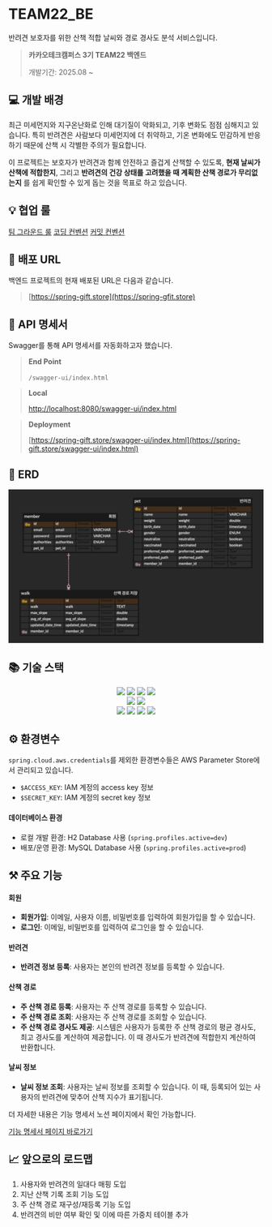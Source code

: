 # TEAM22_BE

반려견 보호자를 위한 산책 적합 날씨와 경로 경사도 분석 서비스입니다.

> **카카오테크캠퍼스 3기 TEAM22 백엔드**
>
> 개발기간: 2025.08 ~

## 💻 개발 배경

최근 미세먼지와 지구온난화로 인해 대기질이 악화되고, 기후 변화도 점점 심해지고 있습니다. 특히 반려견은 사람보다 미세먼지에 더 취약하고, 기온 변화에도 민감하게 반응하기 때문에
산책 시 각별한 주의가 필요합니다.

이 프로젝트는 보호자가 반려견과 함께 안전하고 즐겁게 산책할 수 있도록, **현재 날씨가 산책에 적합한지**, 그리고 **반려견의 건강 상태를 고려했을 때 계획한 산책 경로가
무리없는지** 를 쉽게 확인할 수 있게 돕는 것을 목표로 하고 있습니다.

## 💡 협업 룰

[팀 그라운드 룰](https://teamsparta.notion.site/2432dc3ef5148148a70fca901e2efc7d?source=copy_link)
[코딩 컨벤션](https://teamsparta.notion.site/2432dc3ef5148171a993c4a5de18bb60?source=copy_link)
[커밋 컨벤션](https://teamsparta.notion.site/2432dc3ef51481ee9faef08d6a0f062b?source=copy_link)

## 🔗 배포 URL

백엔드 프로젝트의 현재 배포된 URL은 다음과 같습니다.

> [https://spring-gift.store](https://spring-gfit.store)

## 📝 API 명세서

Swagger를 통해 API 명세서를 자동화하고자 했습니다.

> **End Point**
>
> `/swagger-ui/index.html`

> **Local**
>
> [http://localhost:8080/swagger-ui/index.html](http://localhost:8080/swagger-ui/index.html)

> **Deployment**
>
> [https://spring-gift.store/swagger-ui/index.html](https://spring-gift.store/swagger-ui/index.html)

## 📄 ERD

![erd](./assets/erd.png)

## 📚 기술 스택

<div align=center> 

  <img src="https://img.shields.io/badge/java21-007396?style=for-the-badge&logo=java&logoColor=white">
  <img src="https://img.shields.io/badge/spring-6DB33F?style=for-the-badge&logo=spring&logoColor=white">
  <img src="https://img.shields.io/badge/springboot-6DB33F?style=for-the-badge&logo=springboot&logoColor=white">
  <img src="https://img.shields.io/badge/gradle-02303A?style=for-the-badge&logo=gradle&logoColor=white">
  <br>
  
  <img src="https://img.shields.io/badge/H2 database-09476B?style=for-the-badge&logo=h2database&logoColor=white">
  <img src="https://img.shields.io/badge/mysql-4479A1?style=for-the-badge&logo=mysql&logoColor=white">
  <br>
  
  <img src="https://img.shields.io/badge/git-F05032?style=for-the-badge&logo=git&logoColor=white">
  <img src="https://img.shields.io/badge/github-181717?style=for-the-badge&logo=github&logoColor=white">
  <img src="https://img.shields.io/badge/amazonaws-232F3E?style=for-the-badge&logo=amazonaws&logoColor=white">
  <img src="https://img.shields.io/badge/nginx-009639?style=for-the-badge&logo=nginx&logoColor=white">
  
</div>

## ⚙️ 환경변수

`spring.cloud.aws.credentials`를 제외한 환경변수들은 AWS Parameter Store에서 관리되고 있습니다.

- `$ACCESS_KEY`: IAM 계정의 access key 정보
- `$SECRET_KEY`: IAM 계정의 secret key 정보

#### 데이터베이스 환경

- 로컬 개발 환경: H2 Database 사용 (`spring.profiles.active=dev`)
- 배포/운영 환경: MySQL Database 사용 (`spring.profiles.active=prod`)

## ⚒️ 주요 기능

#### 회원

- **회원가입**: 이메일, 사용자 이름, 비밀번호를 입력하여 회원가입을 할 수 있습니다.
- **로그인**: 이메일, 비밀번호를 입력하여 로그인을 할 수 있습니다.

#### 반려견

- **반려견 정보 등록**: 사용자는 본인의 반려견 정보를 등록할 수 있습니다.

#### 산책 경로

- **주 산책 경로 등록**: 사용자는 주 산책 경로를 등록할 수 있습니다.
- **주 산책 경로 조회**: 사용자는 주 산책 경로를 조회할 수 있습니다.
- **주 산책 경로 경사도 제공**: 시스템은 사용자가 등록한 주 산책 경로의 평균 경사도, 최고 경사도를 계산하여 제공합니다. 이 때 경사도가 반려견에 적합한지 계산하여
  반환합니다.

#### 날씨 정보

- **날씨 정보 조회**: 사용자는 날씨 정보를 조회할 수 있습니다. 이 때, 등록되어 있는 사용자의 반려견에 맞추어 산책 지수가 표기됩니다.

더 자세한 내용은 기능 명세서 노션 페이지에서 확인 가능합니다.

[기능 명세서 페이지 바로가기](https://teamsparta.notion.site/24a2dc3ef51480f49307e08214769536?source=copy_link)

## 📈 앞으로의 로드맵

1. 사용자와 반려견의 일대다 매핑 도입
2. 지난 산책 기록 조회 기능 도입
3. 주 산책 경로 재구성/재등록 기능 도입
4. 반려견의 비만 여부 확인 및 이에 따른 가중치 테이블 추가
